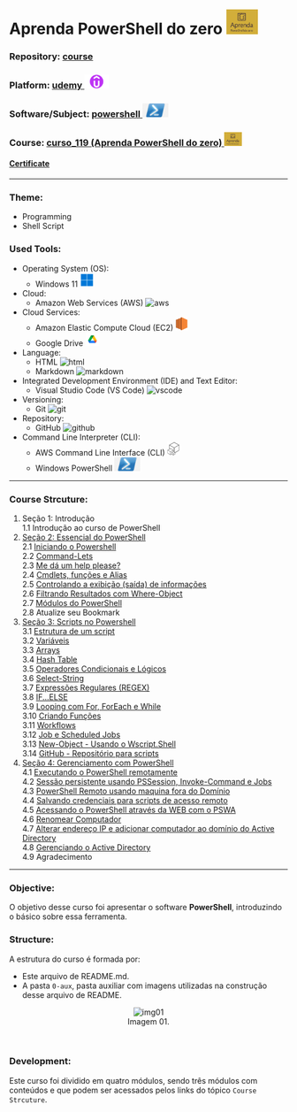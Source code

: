 # Aprenda PowerShell do zero   <img src="./0-aux/logo_course.png" alt="curso_119" width="auto" height="45">

### Repository: [course](../../../)
### Platform: <a href="../../">udemy   <img src="https://github.com/PedroHeeger/main/blob/main/0-aux/logos/plataforma/udemy.png" alt="udemy" width="auto" height="25"></a>
### Software/Subject: <a href="../">powershell   <img src="https://github.com/PedroHeeger/main/blob/main/0-aux/logos/software/windows_power_shell.png" alt="windows_power_shell" width="auto" height="25"></a>
### Course: <a href="./">curso_119 (Aprenda PowerShell do zero)   <img src="./0-aux/logo_course.png" alt="curso_119" width="auto" height="25"></a>

#### <a href="https://github.com/PedroHeeger/main/blob/main/cert_ti/04-curso/programming/power_shell/(24-03-20)_Cert_PowerShell_PH_UDM.pdf">Certificate</a>

---

### Theme:
- Programming
- Shell Script

### Used Tools:
- Operating System (OS): 
  - Windows 11 <img src="https://github.com/PedroHeeger/main/blob/main/0-aux/logos/software/windows11.png" alt="windows11" width="auto" height="25">
- Cloud:
  - Amazon Web Services (AWS)   <img src="https://cdn.jsdelivr.net/gh/devicons/devicon@latest/icons/amazonwebservices/amazonwebservices-original-wordmark.svg" alt="aws" width="auto" height="25">
- Cloud Services:
  - Amazon Elastic Compute Cloud (EC2)   <img src="https://github.com/PedroHeeger/main/blob/main/0-aux/logos/cloud/aws_ec2.svg" alt="aws_ec2" width="auto" height="25">
  - Google Drive <img src="https://github.com/PedroHeeger/main/blob/main/0-aux/logos/software/google_drive.png" alt="google_drive" width="auto" height="25">
- Language:
  - HTML   <img src="https://cdn.jsdelivr.net/gh/devicons/devicon/icons/html5/html5-original.svg" alt="html" width="auto" height="25">
  - Markdown   <img src="https://cdn.jsdelivr.net/gh/devicons/devicon/icons/markdown/markdown-original.svg" alt="markdown" width="auto" height="25">
- Integrated Development Environment (IDE) and Text Editor:
  - Visual Studio Code (VS Code)   <img src="https://cdn.jsdelivr.net/gh/devicons/devicon/icons/vscode/vscode-original.svg" alt="vscode" width="auto" height="25">
- Versioning: 
  - Git   <img src="https://cdn.jsdelivr.net/gh/devicons/devicon/icons/git/git-original.svg" alt="git" width="auto" height="25">
- Repository:
  - GitHub   <img src="https://cdn.jsdelivr.net/gh/devicons/devicon/icons/github/github-original.svg" alt="github" width="auto" height="25">
- Command Line Interpreter (CLI):
  - AWS Command Line Interface (CLI)   <img src="https://github.com/PedroHeeger/main/blob/main/0-aux/logos/cloud/aws_cli.svg" alt="aws_cli" width="auto" height="25">
  - Windows PowerShell   <img src="https://github.com/PedroHeeger/main/blob/main/0-aux/logos/software/windows_power_shell.png" alt="windows_power_shell" width="auto" height="25">

---

<h3>Course Strcuture:</h3>

1. Seção 1: Introdução   
  1.1 Introdução ao curso de PowerShell   
2. [Seção 2: Essencial do PowerShell](./secao_2/)   
  2.1 [Iniciando o Powershell](https://github.com/PedroHeeger/course/tree/main/udemy/powershell/curso_119/secao_2#item02.01)   
  2.2 [Command-Lets](https://github.com/PedroHeeger/course/tree/main/udemy/powershell/curso_119/secao_2#item02.02)   
  2.3 [Me dá um help please?](https://github.com/PedroHeeger/course/tree/main/udemy/powershell/curso_119/secao_2#item02.03)   
  2.4 [Cmdlets, funções e Alias](https://github.com/PedroHeeger/course/tree/main/udemy/powershell/curso_119/secao_2#item02.04)   
  2.5 [Controlando a exibição (saída) de informações](https://github.com/PedroHeeger/course/tree/main/udemy/powershell/curso_119/secao_2#item02.05)   
  2.6 [Filtrando Resultados com Where-Object](https://github.com/PedroHeeger/course/tree/main/udemy/powershell/curso_119/secao_2#item02.06)   
  2.7 [Módulos do PowerShell](https://github.com/PedroHeeger/course/tree/main/udemy/powershell/curso_119/secao_2#item02.07)   
  2.8 Atualize seu Bookmark   
3. [Seção 3: Scripts no Powershell](./secao_3/)   
  3.1 [Estrutura de um script](https://github.com/PedroHeeger/course/tree/main/udemy/powershell/curso_119/secao_3#item03.01)   
  3.2 [Variáveis](https://github.com/PedroHeeger/course/tree/main/udemy/powershell/curso_119/secao_3#item03.02)   
  3.3 [Arrays](https://github.com/PedroHeeger/course/tree/main/udemy/powershell/curso_119/secao_3#item03.03)   
  3.4 [Hash Table](https://github.com/PedroHeeger/course/tree/main/udemy/powershell/curso_119/secao_3#item03.04)   
  3.5 [Operadores Condicionais e Lógicos](https://github.com/PedroHeeger/course/tree/main/udemy/powershell/curso_119/secao_3#item03.05)   
  3.6 [Select-String](https://github.com/PedroHeeger/course/tree/main/udemy/powershell/curso_119/secao_3#item03.06)   
  3.7 [Expressões Regulares (REGEX)](https://github.com/PedroHeeger/course/tree/main/udemy/powershell/curso_119/secao_3#item03.07)   
  3.8 [IF...ELSE](https://github.com/PedroHeeger/course/tree/main/udemy/powershell/curso_119/secao_3#item03.08)   
  3.9 [Looping com For, ForEach e While](https://github.com/PedroHeeger/course/tree/main/udemy/powershell/curso_119/secao_3#item03.09)   
  3.10 [Criando Funções](https://github.com/PedroHeeger/course/tree/main/udemy/powershell/curso_119/secao_3#item03.10)   
  3.11 [Workflows](https://github.com/PedroHeeger/course/tree/main/udemy/powershell/curso_119/secao_3#item03.11)   
  3.12 [Job e Scheduled Jobs](https://github.com/PedroHeeger/course/tree/main/udemy/powershell/curso_119/secao_3#item03.12)   
  3.13 [New-Object - Usando o Wscript.Shell](https://github.com/PedroHeeger/course/tree/main/udemy/powershell/curso_119/secao_3#item03.13)   
  3.14 [GitHub - Repositório para scripts](https://github.com/PedroHeeger/course/tree/main/udemy/powershell/curso_119/secao_3#item03.14)   
4. [Seção 4: Gerenciamento com PowerShell](./secao_4/)   
  4.1 [Executando o PowerShell remotamente](https://github.com/PedroHeeger/course/tree/main/udemy/powershell/curso_119/secao_4#item04.01)   
  4.2 [Sessão persistente usando PSSession, Invoke-Command e Jobs](https://github.com/PedroHeeger/course/tree/main/udemy/powershell/curso_119/secao_4#item04.02)   
  4.3 [PowerShell Remoto usando maquina fora do Domínio](https://github.com/PedroHeeger/course/tree/main/udemy/powershell/curso_119/secao_4#item04.03)   
  4.4 [Salvando credenciais para scripts de acesso remoto](https://github.com/PedroHeeger/course/tree/main/udemy/powershell/curso_119/secao_4#item04.04)   
  4.5 [Acessando o PowerShell através da WEB com o PSWA](https://github.com/PedroHeeger/course/tree/main/udemy/powershell/curso_119/secao_4#item04.05)   
  4.6 [Renomear Computador](https://github.com/PedroHeeger/course/tree/main/udemy/powershell/curso_119/secao_4#item04.06)   
  4.7 [Alterar endereço IP e adicionar computador ao domínio do Active Directory](https://github.com/PedroHeeger/course/tree/main/udemy/powershell/curso_119/secao_4#item04.07)   
  4.8 [Gerenciando o Active Directory](https://github.com/PedroHeeger/course/tree/main/udemy/powershell/curso_119/secao_4#item04.08)   
  4.9 Agradecimento   

---

### Objective:
O objetivo desse curso foi apresentar o software **PowerShell**, introduzindo o básico sobre essa ferramenta.

### Structure:
A estrutura do curso é formada por:
- Este arquivo de README.md.
- A pasta `0-aux`, pasta auxiliar com imagens utilizadas na construção desse arquivo de README.

<div align="Center"><figure>
    <img src="./0-aux/img01.png" alt="img01"><br>
    <figcaption>Imagem 01.</figcaption>
</figure></div><br>

### Development:
Este curso foi dividido em quatro módulos, sendo três módulos com conteúdos e que podem ser acessados pelos links do tópico `Course Strcuture`.